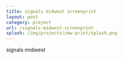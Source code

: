 ```yaml
---
title: signals midwest screenprint
layout: post
category: project
url: /signals-midwest-screenprint
splash: /img/projects/smw-print/splash.png
---
```


signals midwest